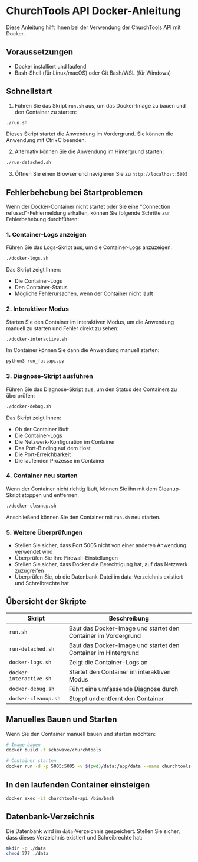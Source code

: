 # ChurchTools API Docker-Anleitung

Diese Anleitung hilft Ihnen bei der Verwendung der ChurchTools API mit Docker.

## Voraussetzungen

- Docker installiert und laufend
- Bash-Shell (für Linux/macOS) oder Git Bash/WSL (für Windows)

## Schnellstart

1. Führen Sie das Skript `run.sh` aus, um das Docker-Image zu bauen und den Container zu starten:

```bash
./run.sh
```

Dieses Skript startet die Anwendung im Vordergrund. Sie können die Anwendung mit Ctrl+C beenden.

2. Alternativ können Sie die Anwendung im Hintergrund starten:

```bash
./run-detached.sh
```

3. Öffnen Sie einen Browser und navigieren Sie zu `http://localhost:5005`

## Fehlerbehebung bei Startproblemen

Wenn der Docker-Container nicht startet oder Sie eine "Connection refused"-Fehlermeldung erhalten, können Sie folgende Schritte zur Fehlerbehebung durchführen:

### 1. Container-Logs anzeigen

Führen Sie das Logs-Skript aus, um die Container-Logs anzuzeigen:

```bash
./docker-logs.sh
```

Das Skript zeigt Ihnen:
- Die Container-Logs
- Den Container-Status
- Mögliche Fehlerursachen, wenn der Container nicht läuft

### 2. Interaktiver Modus

Starten Sie den Container im interaktiven Modus, um die Anwendung manuell zu starten und Fehler direkt zu sehen:

```bash
./docker-interactive.sh
```

Im Container können Sie dann die Anwendung manuell starten:

```bash
python3 run_fastapi.py
```

### 3. Diagnose-Skript ausführen

Führen Sie das Diagnose-Skript aus, um den Status des Containers zu überprüfen:

```bash
./docker-debug.sh
```

Das Skript zeigt Ihnen:
- Ob der Container läuft
- Die Container-Logs
- Die Netzwerk-Konfiguration im Container
- Das Port-Binding auf dem Host
- Die Port-Erreichbarkeit
- Die laufenden Prozesse im Container

### 4. Container neu starten

Wenn der Container nicht richtig läuft, können Sie ihn mit dem Cleanup-Skript stoppen und entfernen:

```bash
./docker-cleanup.sh
```

Anschließend können Sie den Container mit `run.sh` neu starten.

### 5. Weitere Überprüfungen

- Stellen Sie sicher, dass Port 5005 nicht von einer anderen Anwendung verwendet wird
- Überprüfen Sie Ihre Firewall-Einstellungen
- Stellen Sie sicher, dass Docker die Berechtigung hat, auf das Netzwerk zuzugreifen
- Überprüfen Sie, ob die Datenbank-Datei im data-Verzeichnis existiert und Schreibrechte hat

## Übersicht der Skripte

| Skript | Beschreibung |
|--------|--------------|
| `run.sh` | Baut das Docker-Image und startet den Container im Vordergrund |
| `run-detached.sh` | Baut das Docker-Image und startet den Container im Hintergrund |
| `docker-logs.sh` | Zeigt die Container-Logs an |
| `docker-interactive.sh` | Startet den Container im interaktiven Modus |
| `docker-debug.sh` | Führt eine umfassende Diagnose durch |
| `docker-cleanup.sh` | Stoppt und entfernt den Container |

## Manuelles Bauen und Starten

Wenn Sie den Container manuell bauen und starten möchten:

```bash
# Image bauen
docker build -t schowave/churchtools .

# Container starten
docker run -d -p 5005:5005 -v $(pwd)/data:/app/data --name churchtools-api schowave/churchtools
```

## In den laufenden Container einsteigen

```bash
docker exec -it churchtools-api /bin/bash
```

## Datenbank-Verzeichnis

Die Datenbank wird im `data`-Verzeichnis gespeichert. Stellen Sie sicher, dass dieses Verzeichnis existiert und Schreibrechte hat:

```bash
mkdir -p ./data
chmod 777 ./data
```